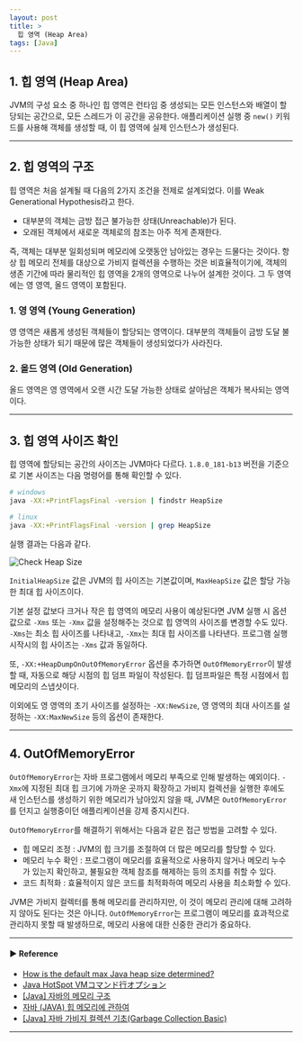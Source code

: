```yaml
---
layout: post
title: >
  힙 영역 (Heap Area)
tags: [Java]
---
```


## 1. 힙 영역 (Heap Area)
JVM의 구성 요소 중 하나인 힙 영역은 런타임 중 생성되는 모든 인스턴스와 배열이 할당되는 공간으로, 모든 스레드가 이 공간을 공유한다.
애플리케이션 실행 중 `new()` 키워드를 사용해 객체를 생성할 때, 이 힙 영역에 실제 인스턴스가 생성된다.

---
## 2. 힙 영역의 구조
힙 영역은 처음 설계될 때 다음의 2가지 조건을 전제로 설계되었다. 이를 Weak Generational Hypothesis라고 한다.
- 대부분의 객체는 금방 접근 불가능한 상태(Unreachable)가 된다.
- 오래된 객체에서 새로운 객체로의 참조는 아주 적게 존재한다.

즉, 객체는 대부분 일회성되며 메모리에 오랫동안 남아있는 경우는 드물다는 것이다.
항상 힙 메모리 전체를 대상으로 가비지 컬렉션을 수행하는 것은 비효율적이기에, 객체의 생존 기간에 따라 물리적인 힙 영역을 2개의 영역으로 나누어 설계한 것이다.
그 두 영역에는 영 영역, 올드 영역이 포함된다.

### 1. 영 영역 (Young Generation)
영 영역은 새롭게 생성된 객체들이 할당되는 영역이다. 대부분의 객체들이 금방 도달 불가능한 상태가 되기 때문에 많은 객체들이 생성되었다가 사라진다.

### 2. 올드 영역 (Old Generation)
올드 영역은 영 영역에서 오랜 시간 도달 가능한 상태로 살아남은 객체가 복사되는 영역이다.

---
## 3. 힙 영역 사이즈 확인
힙 영역에 할당되는 공간의 사이즈는 JVM마다 다르다. `1.8.0_181-b13` 버전을 기준으로 기본 사이즈는 다음 명령어를 통해 확인할 수 있다.
```bash
# windows
java -XX:+PrintFlagsFinal -version | findstr HeapSize

# linux
java -XX:+PrintFlagsFinal -version | grep HeapSize
```

실행 결과는 다음과 같다.

![Check Heap Size](https://drive.google.com/uc?export=view&id=1MKQVF7ks6ySabSqo6D707-t3DPNDCMD8 )

`InitialHeapSize` 값은 JVM의 힙 사이즈는 기본값이며, `MaxHeapSize` 값은 할당 가능한 최대 힙 사이즈이다.

기본 설정 값보다 크거나 작은 힙 영역의 메모리 사용이 예상된다면 JVM 실행 시 옵션값으로 `-Xms` 또는 `-Xmx` 값을 설정해주는 것으로 힙 영역의 사이즈를 변경할 수도 있다.
`-Xms`는 최소 힙 사이즈를 나타내고, `-Xmx`는 최대 힙 사이즈를 나타낸다. 프로그램 실행 시작시의 힙 사이즈는 `-Xms` 값과 동일하다.

또, `-XX:+HeapDumpOnOutOfMemoryError` 옵션을 추가하면 `OutOfMemoryError`이 발생할 때, 자동으로 해당 시점의 힙 덤프 파일이 작성된다. 힙 덤프파일은 특정 시점에서 힙 메모리의 스냅샷이다.

이외에도 영 영역의 초기 사이즈를 설정하는 `-XX:NewSize`, 영 영역의 최대 사이즈를 설정하는 `-XX:MaxNewSize` 등의 옵션이 존재한다.

---
## 4. OutOfMemoryError
`OutOfMemoryError`는 자바 프로그램에서 메모리 부족으로 인해 발생하는 예외이다. `-Xmx`에 지정된 최대 힙 크기에 가까운 곳까지 확장하고 가비지 컬렉션을 실행한 후에도 새 인스턴스를 생성하기 위한 메모리가 남아있지 않을 때, JVM은 `OutOfMemoryError`를 던지고 실행중이던 애플리케이션을 강제 중지시킨다.

`OutOfMemoryError`를 해결하기 위해서는 다음과 같은 접근 방법을 고려할 수 있다.
- 힙 메모리 조정 : JVM의 힙 크기를 조절하여 더 많은 메모리를 할당할 수 있다.
- 메모리 누수 확인 : 프로그램이 메모리를 효율적으로 사용하지 않거나 메모리 누수가 있는지 확인하고, 불필요한 객체 참조를 해제하는 등의 조치를 취할 수 있다.
- 코드 최적화 : 효율적이지 않은 코드를 최적화하여 메모리 사용을 최소화할 수 있다.

JVM은 가비지 컬렉터를 통해 메모리를 관리하지만, 이 것이 메모리 관리에 대해 고려하지 않아도 된다는 것은 아니다.
`OutOfMemoryError`는 프로그램이 메모리를 효과적으로 관리하지 못할 때 발생하므로, 메모리 사용에 대한 신중한 관리가 중요하다.

---
#### ▶ Reference
- [How is the default max Java heap size determined?](https://stackoverflow.com/questions/4667483/how-is-the-default-max-java-heap-size-determined)
- [Java HotSpot VMコマンド行オプション](https://docs.oracle.com/javase/jp/8/docs/technotes/guides/troubleshoot/clopts001.html)
- [[Java] 자바의 메모리 구조](https://shinjekim.github.io/java/2020/01/06/자바의-메모리-구조/)
- [자바 (JAVA) 힙 메모리에 관하여](https://lazaros7.tistory.com/436)
- [[Java] 자바 가비지 컬렉션 기초(Garbage Collection Basic)](https://hbase.tistory.com/209)

---
